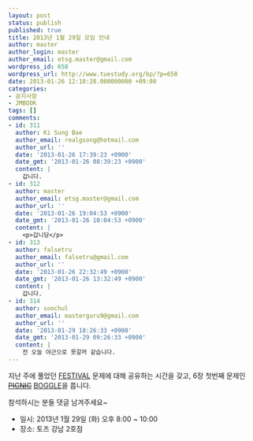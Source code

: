 ```yaml
---
layout: post
status: publish
published: true
title: 2013년 1월 29일 모임 안내
author: master
author_login: master
author_email: etsg.master@gmail.com
wordpress_id: 658
wordpress_url: http://www.tuestudy.org/bp/?p=658
date: 2013-01-26 12:10:28.000000000 +09:00
categories:
- 공지사항
- JMBOOK
tags: []
comments:
- id: 311
  author: Ki Sung Bae
  author_email: realgsong@hotmail.com
  author_url: ''
  date: '2013-01-26 17:39:23 +0900'
  date_gmt: '2013-01-26 08:39:23 +0900'
  content: |
    갑니다.
- id: 312
  author: master
  author_email: etsg.master@gmail.com
  author_url: ''
  date: '2013-01-26 19:04:53 +0900'
  date_gmt: '2013-01-26 10:04:53 +0900'
  content: |
    <p>갑니당</p>
- id: 313
  author: falsetru
  author_email: falsetru@gmail.com
  author_url: ''
  date: '2013-01-26 22:32:49 +0900'
  date_gmt: '2013-01-26 13:32:49 +0900'
  content: |
    갑니다.
- id: 314
  author: soochul
  author_email: masterguru9@gmail.com
  author_url: ''
  date: '2013-01-29 18:26:33 +0900'
  date_gmt: '2013-01-29 09:26:33 +0900'
  content: |
    전 오늘 야근으로 못갈꺼 같습니다.
---
```

<p>지난 주에 풀었던 <a href="http://www.algospot.com/judge/problem/read/FESTIVAL">FESTIVAL</a> 문제에 대해 공유하는 시간을 갖고, 6장 첫번째 문제인 <strike><a href="http://www.algospot.com/judge/problem/read/PICNIC">PICNIC</a></strike> <a href="http://www.algospot.com/judge/problem/read/BOGGLE">BOGGLE</a>을 풉니다.</p>

<p>참석하시는 분들 댓글 남겨주세요~</p>

<ul>
<li>일시: 2013년 1월 29일 (화) 오후 8:00 ~ 10:00</li>
<li>장소: 토즈 강남 2호점</li>
</ul>
